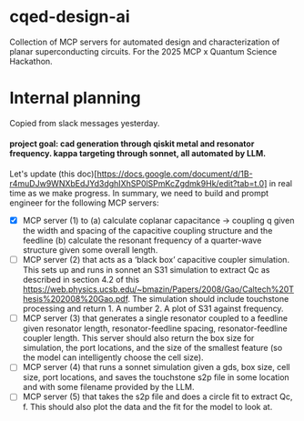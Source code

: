 # cqed-design-ai
Collection of MCP servers for automated design and characterization of planar superconducting circuits. For the 2025 MCP x Quantum Science Hackathon.

# Internal planning

Copied from slack messages yesterday.

#### project goal: cad generation through qiskit metal and resonator frequency. kappa targeting through sonnet, all automated by LLM.

Let's update (this doc)[https://docs.google.com/document/d/1B-r4muDJw9WNXbEdJYd3dghIXhSP0lSPmKcZgdmk9Hk/edit?tab=t.0] in real time as we make progress. In summary, we need to build and prompt engineer for the following MCP servers:

- [x] MCP server (1) to (a) calculate coplanar capacitance -> coupling q given the width and spacing of the capacitive coupling structure and the feedline (b) calculate the resonant frequency of a quarter-wave structure given some overall length.
- [ ] MCP server (2) that acts as a ‘black box’ capacitive coupler simulation. This sets up and runs in sonnet an S31 simulation to extract Qc as described in section 4.2 of this https://web.physics.ucsb.edu/~bmazin/Papers/2008/Gao/Caltech%20Thesis%202008%20Gao.pdf. The simulation should include touchstone processing and return 1. A number 2. A plot of S31 against frequency.
- [ ] MCP server (3) that generates a single resonator coupled to a feedline given resonator length, resonator-feedline spacing, resonator-feedline coupler length. This server should also return the box size for simulation, the port locations, and the size of the smallest feature (so the model can intelligently choose the cell size).
- [ ] MCP server (4) that runs a sonnet simulation given a gds, box size, cell size, port locations, and saves the touchstone s2p file in some location and with some filename provided by the LLM.
- [ ] MCP server (5) that takes the s2p file and does a circle fit to extract Qc, f. This should also plot the data and the fit for the model to look at.

